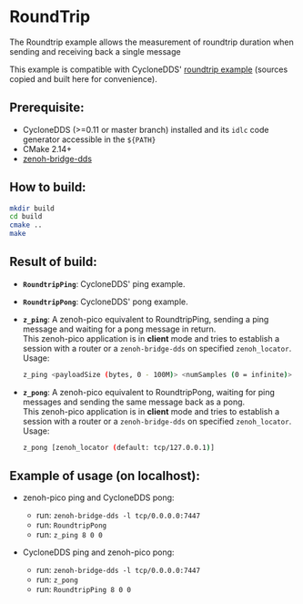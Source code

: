 # RoundTrip
The Roundtrip example allows the measurement of roundtrip duration when sending and receiving back a single message

This example is compatible with CycloneDDS' [roundtrip example](https://github.com/eclipse-cyclonedds/cyclonedds/tree/0.10.2/examples/roundtrip) (sources copied and built here for convenience).

## Prerequisite:

 - CycloneDDS (>=0.11 or master branch) installed and its `idlc` code generator accessible in the `${PATH}`
 - CMake 2.14+
 - [zenoh-bridge-dds](https://github.com/eclipse-zenoh/zenoh-plugin-dds)

## How to build:

```bash
mkdir build
cd build
cmake ..
make
```

## Result of build:

 - **`RoundtripPing`**: CycloneDDS' ping example.

 - **`RoundtripPong`**: CycloneDDS' pong example.

 - **`z_ping`**: A zenoh-pico equivalent to RoundtripPing, sending a ping message and waiting for a pong message in return.  
   This zenoh-pico application is in **client** mode and tries to establish
   a session with a router or a `zenoh-bridge-dds` on specified `zenoh_locator`.  
   Usage:
      ```bash
      z_ping <payloadSize (bytes, 0 - 100M)> <numSamples (0 = infinite)> <timeOut (seconds, 0 = infinite)> [zenoh_locator (default: tcp/127.0.0.1)]
      ```

 - **`z_pong`**: A zenoh-pico equivalent to RoundtripPong, waiting for ping messages and sending the same message back as a pong.  
   This zenoh-pico application is in **client** mode and tries to establish
   a session with a router or a `zenoh-bridge-dds` on specified `zenoh_locator`.  
   Usage:
      ```bash
      z_pong [zenoh_locator (default: tcp/127.0.0.1)]
      ```

## Example of usage (on localhost):

 - zenoh-pico ping and CycloneDDS pong:
    - run: `zenoh-bridge-dds -l tcp/0.0.0.0:7447`
    - run: `RoundtripPong`
    - run: `z_ping 8 0 0`

 - CycloneDDS ping and zenoh-pico pong:
    - run: `zenoh-bridge-dds -l tcp/0.0.0.0:7447`
    - run: `z_pong`
    - run: `RoundtripPing 8 0 0`
